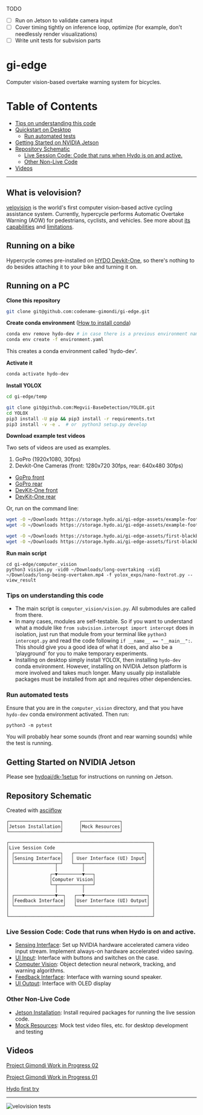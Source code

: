 
TODO

- [ ] Run on Jetson to validate camera input
- [ ] Cover timing tightly on inference loop, optimize (for example, don't needlessly render visualizations)
- [ ] Write unit tests for subvision parts

# gi-edge
Computer vision-based overtake warning system for bicycles.

Table of Contents
=================
<!-- START doctoc generated TOC please keep comment here to allow auto update -->
<!-- DON'T EDIT THIS SECTION, INSTEAD RE-RUN doctoc TO UPDATE -->
- [Tips on understanding this code](#tips-on-understanding-this-code)
- [Quickstart on Desktop](#quickstart-on-desktop)
  - [Run automated tests](#run-automated-tests)
- [Getting Started on NVIDIA Jetson](#getting-started-on-nvidia-jetson)
- [Repository Schematic](#repository-schematic)
  - [Live Session Code: Code that runs when Hydo is on and active.](#live-session-code-code-that-runs-when-hydo-is-on-and-active)
  - [Other Non-Live Code](#other-non-live-code)
- [Videos](#videos)

<!-- END doctoc generated TOC please keep comment here to allow auto update -->

---

What is velovision?
-------------------

[velovision](https://github.com/hydoai/velovision) is the world's first computer vision-based active cycling assistance system. Currently, hypercycle performs Automatic Overtake Warning (AOW) for  pedestrians, cyclists, and vehicles. See more about [its capabilities](https://hydo.ai) and [limitations](https://hydo.ai).


## Running on a bike

Hypercycle comes pre-installed on [HYDO Devkit-One](https://hydo.ai), so there's nothing to do besides attaching it to your bike and turning it on.

## Running on a PC

**Clone this repository**

```bash
git clone git@github.com:codename-gimondi/gi-edge.git
```

**Create conda environment** ([How to install conda](https://docs.conda.io/projects/conda/en/latest/user-guide/install/index.html))

```bash
conda env remove hydo-dev # in case there is a previous environment named hydo-dev
conda env create -f environment.yaml
```

This creates a conda environment called 'hydo-dev'. 

**Activate it**

```bash
conda activate hydo-dev
```

**Install YOLOX**

```bash
cd gi-edge/temp

git clone git@github.com:Megvii-BaseDetection/YOLOX.git
cd YOLOX
pip3 install -U pip && pip3 install -r requirements.txt
pip3 install -v -e .  # or  python3 setup.py develop
```

**Download example test videos**

Two sets of videos are used as examples.
1. GoPro (1920x1080, 30fps)
2. Devkit-One Cameras (front: 1280x720 30fps, rear: 640x480 30fps)

+ [GoPro front](https://storage.hydo.ai/gi-edge-assets/example-footage/long-overtaking.mp4)
+ [GoPro rear](https://storage.hydo.ai/gi-edge-assets/example-footage/long-being-overtaken.mp4)
+ [DevKit-One front](https://storage.hydo.ai/gi-edge-assets/first-blackbox-recordings/front-2021-12-04.mkv)
+ [DevKit-One rear](https://storage.hydo.ai/gi-edge-assets/first-blackbox-recordings/rear-2021-12-04.mkv)

Or, run on the command line:

```bash
wget -O ~/Downloads https://storage.hydo.ai/gi-edge-assets/example-footage/long-overtaking.mp4
wget -O ~/Downloads https://storage.hydo.ai/gi-edge-assets/example-footage/long-being-overtaken.mp4

wget -O ~/Downloads https://storage.hydo.ai/gi-edge-assets/first-blackbox-recordings/front-2021-12-04.mkv
wget -O ~/Downloads https://storage.hydo.ai/gi-edge-assets/first-blackbox-recordings/rear-2021-12-04.mkv
```

**Run main script**

```
cd gi-edge/computer_vision
python3 vision.py -vid0 ~/Downloads/long-overtaking -vid1 ~/Downloads/long-being-overtaken.mp4 -f yolox_exps/nano-foxtrot.py --view_result
```

### Tips on understanding this code

+ The main script is `computer_vision/vision.py`. All submodules are called from there.
+ In many cases, modules are self-testable. So if you want to understand what a module like `from subvision.intercept import intercept` does in isolation, just run that module from your terminal like `python3 intercept.py` and read the code following `if __name__ == "__main__":`. This should give you a good idea of what it does, and also be a 'playground' for you to make temporary experiments.
+ Installing on desktop simply install YOLOX, then installing `hydo-dev` conda environment. However, installing on NVIDIA Jetson platform is more involved and takes much longer. Many usually pip installable packages must be installed from apt and requires other dependencies.

### Run automated tests

Ensure that you are in the `computer_vision` directory, and that you have `hydo-dev` conda environment activated. Then run:

```
python3 -m pytest
```
You will probably hear some sounds (front and rear warning sounds) while the test is running.

## Getting Started on NVIDIA Jetson

Please see [hydoai/dk-1setup](https://github.com/hydoai/dk1-setup) for instructions on running on Jetson.

## Repository Schematic
Created with [asciiflow](https://asciiflow.com)
```
┌───────────────────┐      ┌──────────────┐
│Jetson Installation│      │Mock Resources│
└───────────────────┘      └──────────────┘

┌─────────────────────────────────────────────────────┐
│Live Session Code                                    │
│ ┌─────────────────┐   ┌──────────────────────────┐  │
│ │Sensing Interface│   │ User Interface (UI) Input│  │
│ └───────────────┬─┘   └───┬──────────────────────┘  │
│                 │         │                         │
│               ┌─▼─────────▼───┐                     │
│               │Computer Vision│                     │
│               └─┬─────────┬───┘                     │
│                 │         │                         │
│ ┌───────────────▼──┐   ┌──▼───────────────────────┐ │
│ │Feedback Interface│   │User Interface (UI) Output│ │
│ └──────────────────┘   └──────────────────────────┘ │
│                                                     │
└─────────────────────────────────────────────────────┘
```


### Live Session Code: Code that runs when Hydo is on and active.

+ [Sensing Interface](sensing_interface): Set up NVIDIA hardware accelerated camera video input stream. Implement always-on hardware accelerated video saving.
+ [UI Input](ui_input): Interface with buttons and switches on the case.
+ [Computer Vision](computer_vision): Object detection neural network, tracking, and warning algorithms. 
+ [Feedback Interface](feedback_interface): Interface with warning sound speaker.
+ [UI Output](ui_output): Interface with OLED display

### Other Non-Live Code

+ [Jetson Installation](jetson_installation): Install required packages for running the live session code.
+ [Mock Resources](mock_resources): Mock test video files, etc. for desktop development and testing

## Videos


[Project Gimondi Work in Progress 02](https://youtu.be/eCJcu_2iLPg)

[Project Gimondi Work in Progress 01](https://youtu.be/SEfXO2w2qVI)

[Hydo first try](https://youtu.be/Jk-cQkcG4iY)

---

![velovision tests](https://github.com/codename-gimondi/gi-edge/actions/workflows/velovision_tests.yml/badge.svg)

